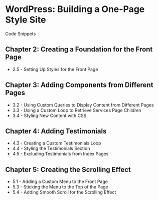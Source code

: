 # WordPress: Building a One-Page Style Site

Code Snippets

## Chapter 2: Creating a Foundation for the Front Page
  * 2.5 - Setting Up Styles for the Front Page
  
## Chapter 3: Adding Components from Different Pages

  * 3.2 - Using Custom Queries to Display Content from Different Pages
  * 3.3 - Using a Custom Loop to Retrieve Services Page Children
  * 3.4 - Styling New Content with CSS
## Chapter 4: Adding Testimonials

  * 4.3 - Creating a Custom Testimonials Loop
  * 4.4 - Styling the Testimonials Section
  * 4.5 - Excluding Testimonials from Index Pages
  
## Chapter 5: Creating the Scrolling Effect
  * 5.1 - Adding a Custom Menu to the Front Page
  * 5.3 - Sticking the Menu to the Top of the Page
  * 5.4 - Adding Smooth Scroll for the Scrolling Effect
